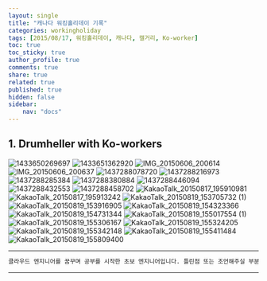 ```yaml
---
layout: single
title: "캐나다 워킹홀리데이 기록"
categories: workingholiday
tags: [2015/08/17, 워킹홀리데이, 캐나다, 캘거리, Ko-worker]
toc: true
toc_sticky: true
author_profile: true
comments: true
share: true
related: true
published: true
hidden: false
sidebar: 
    nav: "docs"
---
```


## 1. Drumheller with Ko-workers

![1433650269697](https://user-images.githubusercontent.com/124491456/229278599-9ad0a2f4-f1cb-4c5e-a263-454d2e93188f.jpeg)
![1433651362920](https://user-images.githubusercontent.com/124491456/229278601-7106a9e7-12bc-49ef-ba77-c4870f7c2c35.jpeg)
![IMG_20150606_200614](https://user-images.githubusercontent.com/124491456/229278607-8be3065a-6dc6-460c-ae30-1c927ad7a41a.jpg)
![IMG_20150606_200637](https://user-images.githubusercontent.com/124491456/229278609-f7231976-9f70-4c75-be0d-431b6d89db39.jpg)
![1437288078720](https://user-images.githubusercontent.com/124491456/229278688-abc34914-3cca-4a4d-974c-62d40fad64e2.jpeg)
![1437288216973](https://user-images.githubusercontent.com/124491456/229278694-0ab88999-d168-4956-afa4-6e5c06000fff.jpeg)
![1437288285384](https://user-images.githubusercontent.com/124491456/229278700-8184e8fa-3b96-4fe0-9e5d-83e9f85b7cfe.jpeg)
![1437288380884](https://user-images.githubusercontent.com/124491456/229278716-3fecebca-3dfb-4055-962b-4f0228efa173.jpeg)
![1437288446094](https://user-images.githubusercontent.com/124491456/229278728-c2b097f8-ceca-4587-953a-83a5820cb760.jpeg)
![1437288432553](https://user-images.githubusercontent.com/124491456/229278732-fd443e8e-f7f8-4b54-84b2-1195647af1e5.jpeg)
![1437288458702](https://user-images.githubusercontent.com/124491456/229278740-f5e6ed66-5ff1-4415-bcd4-17d6f0af80b9.jpeg)
![KakaoTalk_20150817_195910981](https://user-images.githubusercontent.com/124491456/229279040-560b61a7-86cd-4b47-b546-41b10336c8cc.jpg)
![KakaoTalk_20150817_195913242](https://user-images.githubusercontent.com/124491456/229279052-8d3dec1f-b95a-45e6-8503-accc8bc2dbe1.jpg)
![KakaoTalk_20150819_153705732 (1)](https://user-images.githubusercontent.com/124491456/229279064-6a4d156e-6e65-4c20-ac5b-67679aecb606.jpg)
![KakaoTalk_20150819_153916905](https://user-images.githubusercontent.com/124491456/229279074-073cc960-68b8-42e2-92c3-692390164f83.jpg)
![KakaoTalk_20150819_154323366](https://user-images.githubusercontent.com/124491456/229279083-69abcfcc-0b7a-4067-86d8-680e71e46fd8.jpg)
![KakaoTalk_20150819_154731344](https://user-images.githubusercontent.com/124491456/229279095-918bb6f6-f1ca-4a8c-a554-e73e439e1b7c.jpg)
![KakaoTalk_20150819_155017554 (1)](https://user-images.githubusercontent.com/124491456/229279110-bf04faee-4e2f-458c-92f1-b66ce3c378f2.jpg)
![KakaoTalk_20150819_155306167](https://user-images.githubusercontent.com/124491456/229279132-e580ef31-3381-4297-81ac-d6fcdd929535.jpg)
![KakaoTalk_20150819_155324205](https://user-images.githubusercontent.com/124491456/229279139-b096a08f-1260-4068-8083-fa0573bcd19a.jpg)
![KakaoTalk_20150819_155342148](https://user-images.githubusercontent.com/124491456/229279144-5210936a-7035-4cd5-9f87-fe54fc52c0e6.jpg)
![KakaoTalk_20150819_155411484](https://user-images.githubusercontent.com/124491456/229279162-fe8e9cf4-d849-428f-bf96-1387f8cf8391.jpg)
![KakaoTalk_20150819_155809400](https://user-images.githubusercontent.com/124491456/229279194-3736bbc9-ea15-497c-83b7-9b095dafbc6b.jpg)

---

```bash
클라우드 엔지니어를 꿈꾸며 공부를 시작한 초보 엔지니어입니다. 틀린점 또는 조언해주실 부분이 있으시면 친절하게 댓글 부탁드립니다. 방문해 주셔서 감사합니다 :)
```

---
